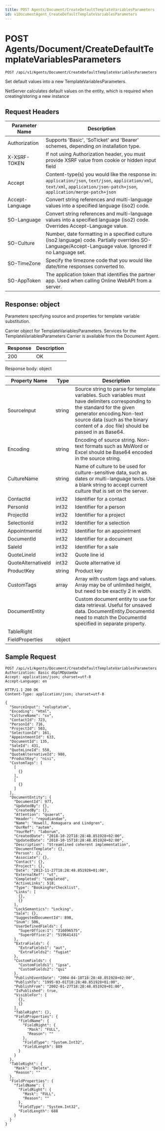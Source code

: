 ```yaml
---
title: POST Agents/Document/CreateDefaultTemplateVariablesParameters
id: v1DocumentAgent_CreateDefaultTemplateVariablesParameters
---
```


# POST Agents/Document/CreateDefaultTemplateVariablesParameters

```http
POST /api/v1/Agents/Document/CreateDefaultTemplateVariablesParameters
```

Set default values into a new TemplateVariablesParameters.

NetServer calculates default values on the entity, which is required when creating/storing a new instance






## Request Headers

| Parameter Name | Description |
|----------------|-------------|
| Authorization  | Supports 'Basic', 'SoTicket' and 'Bearer' schemes, depending on installation type. |
| X-XSRF-TOKEN   | If not using Authorization header, you must provide XSRF value from cookie or hidden input field |
| Accept         | Content-type(s) you would like the response in: `application/json`, `text/json`, `application/xml`, `text/xml`, `application/json-patch+json`, `application/merge-patch+json` |
| Accept-Language | Convert string references and multi-language values into a specified language (iso2) code. |
| SO-Language | Convert string references and multi-language values into a specified language (iso2) code. Overrides Accept-Language value. |
| SO-Culture | Number, date formatting in a specified culture (iso2 language) code. Partially overrides SO-Language/Accept-Language value. Ignored if no Language set. |
| SO-TimeZone | Specify the timezone code that you would like date/time responses converted to. |
| SO-AppToken | The application token that identifies the partner app. Used when calling Online WebAPI from a server. |


## Response: object

Parameters specifying source and properties for template variable substitution.



Carrier object for TemplateVariablesParameters.
Services for the TemplateVariablesParameters Carrier is available from the <see cref="T:SuperOffice.CRM.Services.IDocumentAgent">Document Agent</see>.

| Response | Description |
|----------------|-------------|
| 200 | OK |

Response body: object

| Property Name | Type |  Description |
|----------------|------|--------------|
| SourceInput | string | Source string to parse for template variables. Such variables must have delimiters corresponding to the standard for the given generator encoding.Non-text source data (such as the binary content of a .doc file) should be passed in as Base64. |
| Encoding | string | Encoding of source string. Non-text formats such as MsWord or Excel should be Base64 encoded in the source string. |
| CultureName | string | Name of culture to be used for culture-sensitive data, such as dates or multi-language texts. Use a blank string to accept current culture that is set on the server. |
| ContactId | int32 | Identifier for a contact |
| PersonId | int32 | Identifier for a person |
| ProjectId | int32 | Identifier for a project |
| SelectionId | int32 | Identifier for a selection |
| AppointmentId | int32 | Identifier for an appointment |
| DocumentId | int32 | Identifier for a document |
| SaleId | int32 | Identifier for a sale |
| QuoteLineId | int32 | Quote line id |
| QuoteAlternativeId | int32 | Quote alternative id |
| ProductKey | string | Product key |
| CustomTags | array | Array with custom tags and values. Array may be of unlimited height, but need to be exactly 2 in width. |
| DocumentEntity |  | Custom document entity to use for data retrieval. Useful for unsaved data.  DocumentEntity.DocumentId need to match the DocumentId specified in separate property. |
| TableRight |  |  |
| FieldProperties | object |  |

## Sample Request

```http!
POST /api/v1/Agents/Document/CreateDefaultTemplateVariablesParameters
Authorization: Basic dGplMDpUamUw
Accept: application/json; charset=utf-8
Accept-Language: en
```

```http_
HTTP/1.1 200 OK
Content-Type: application/json; charset=utf-8

{
  "SourceInput": "voluptatum",
  "Encoding": "Html",
  "CultureName": "sv",
  "ContactId": 723,
  "PersonId": 716,
  "ProjectId": 503,
  "SelectionId": 161,
  "AppointmentId": 633,
  "DocumentId": 135,
  "SaleId": 431,
  "QuoteLineId": 550,
  "QuoteAlternativeId": 980,
  "ProductKey": "nisi",
  "CustomTags": [
    [
      {}
    ],
    [
      {}
    ]
  ],
  "DocumentEntity": {
    "DocumentId": 977,
    "UpdatedBy": {},
    "CreatedBy": {},
    "Attention": "quaerat",
    "Header": "repudiandae",
    "Name": "Howell, Romaguera and Lindgren",
    "OurRef": "autem",
    "YourRef": "laborum",
    "CreatedDate": "2018-10-22T18:28:48.851928+02:00",
    "UpdatedDate": "2018-10-15T18:28:48.851928+02:00",
    "Description": "Streamlined coherent implementation",
    "DocumentTemplate": {},
    "Person": {},
    "Associate": {},
    "Contact": {},
    "Project": {},
    "Date": "2013-11-27T18:28:48.851928+01:00",
    "ExternalRef": "ut",
    "Completed": "Completed",
    "ActiveLinks": 518,
    "Type": "BookingForChecklist",
    "Links": [
      {},
      {}
    ],
    "LockSemantics": "Locking",
    "Sale": {},
    "SuggestedDocumentId": 898,
    "Snum": 506,
    "UserDefinedFields": {
      "SuperOffice:1": "316096575",
      "SuperOffice:2": "519641431"
    },
    "ExtraFields": {
      "ExtraFields1": "aut",
      "ExtraFields2": "fugiat"
    },
    "CustomFields": {
      "CustomFields1": "ipsa",
      "CustomFields2": "qui"
    },
    "PublishEventDate": "2004-04-18T18:28:48.851928+02:00",
    "PublishTo": "1995-03-01T18:28:48.851928+01:00",
    "PublishFrom": "2002-01-27T18:28:48.851928+01:00",
    "IsPublished": true,
    "VisibleFor": [
      {},
      {}
    ],
    "TableRight": {},
    "FieldProperties": {
      "fieldName": {
        "FieldRight": {
          "Mask": "FULL",
          "Reason": ""
        },
        "FieldType": "System.Int32",
        "FieldLength": 889
      }
    }
  },
  "TableRight": {
    "Mask": "Delete",
    "Reason": ""
  },
  "FieldProperties": {
    "fieldName": {
      "FieldRight": {
        "Mask": "FULL",
        "Reason": ""
      },
      "FieldType": "System.Int32",
      "FieldLength": 688
    }
  }
}
```